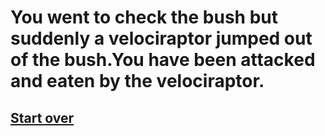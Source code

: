 # You went to check the bush but suddenly a velociraptor jumped out of the bush.You have been attacked and eaten by the velociraptor.

## [Start over](../../../year/home.md)